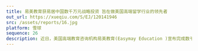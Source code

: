 ```yaml
---
title: 易美教育获易居中国数千万元战略投资 旨在做美国高端留学行业的领先者
out_url: https://xueqiu.com/S/EJ/120141946
src: /assets/reports/16.jpg
platform: 雪球
sequence: 26
description: 近日，美国高端教育咨询机构易美教育(Easymay Education )宣布完成数千万元战略投资，战略投资方是易居中国。易美教育创始人兼CEO崔易宁透露，本轮融资后易美将继续深耕美国顶尖教育资源、进一步扩大品牌建设、深化中美市场的战略布局以及完成集团化管理进程。
---
```

